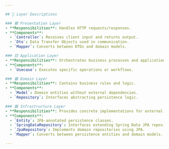 ```yaml
---

## 🧭 Layer Descriptions

### 🟦 Presentation Layer
- **Responsibilities**: Handles HTTP requests/responses.
- **Components**:
  - `Controller`: Receives client input and returns output.
  - `Dto`: Data Transfer Objects used in communication.
  - `Mapper`: Converts between DTOs and domain models.

### 🟨 Application Layer
- **Responsibilities**: Orchestrates business processes and application logic.
- **Components**:
  - `Usecase`: Executes specific operations or workflows.

### 🟩 Domain Layer
- **Responsibilities**: Contains business rules and logic.
- **Components**:
  - `Model`: Domain entities without external dependencies.
  - `Repository`: Interfaces abstracting persistence logic.

### 🟪 Infrastructure Layer
- **Responsibilities**: Provides concrete implementations for external concerns.
- **Components**:
  - `Entity`: JPA-annotated persistence classes.
  - `SpringDataRepository`: Interfaces extending Spring Data JPA repositories.
  - `JpaRepository`: Implements domain repositories using JPA.
  - `Mapper`: Converts between persistence entities and domain models.

---
```

